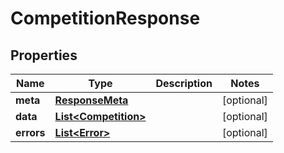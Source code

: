 

# CompetitionResponse

        

## Properties

| Name | Type | Description | Notes |
|------------ | ------------- | ------------- | -------------|
|**meta** | [**ResponseMeta**](ResponseMeta.md) |  |  [optional] |
|**data** | [**List&lt;Competition&gt;**](Competition.md) |  |  [optional] |
|**errors** | [**List&lt;Error&gt;**](Error.md) |  |  [optional] |



